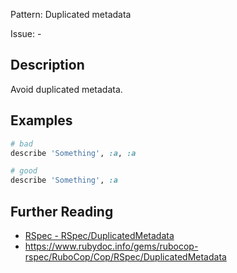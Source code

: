 Pattern: Duplicated metadata

Issue: -

## Description

Avoid duplicated metadata.

## Examples

```ruby
# bad
describe 'Something', :a, :a

# good
describe 'Something', :a
```

## Further Reading

* [RSpec - RSpec/DuplicatedMetadata](https://docs.rubocop.org/rubocop-rspec/cops_rspec.html#rspecduplicatedmetadata)
* https://www.rubydoc.info/gems/rubocop-rspec/RuboCop/Cop/RSpec/DuplicatedMetadata